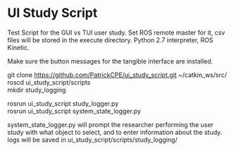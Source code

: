 # UI Study Script


Test Script for the GUI vs TUI user study. Set ROS remote master for it, csv files will be stored in the execute directory. Python 2.7 interpreter, ROS Kinetic.

Make sure the button messages for the tangible interface are installed.

git clone https://github.com/PatrickCPE/ui_study_script.git ~/catkin_ws/src/
roscd ui_study_script/scripts  
mkdir study_logging  

rosrun ui_study_script study_logger.py  
rosrun ui_study_script system_state_logger.py  

system_state_logger.py will prompt the researcher performing the user study with what object to select, and to enter 
information about the study. logs will be saved in ui_study_script/scripts/study_logging/